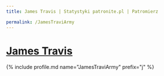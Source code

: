 ```yaml
---
title: James Travis | Statystyki patronite.pl | Patromierz

permalink: /JamesTraviArmy
---
```


# [James Travis](https://patronite.pl/JamesTraviArmy)

{% include profile.md name="JamesTraviArmy" prefix="j" %}

